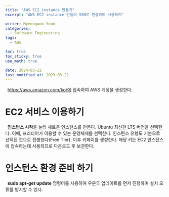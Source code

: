 ```yaml
---
title: "AWS EC2 instance 만들기"
excerpt: "AWS EC2 instance 만들어 SSH로 연결하여 사용하기"

wirter: Myeongwoo Yoon
categories:
  - Software Engineering
tags:
  - AWS

toc: true
toc_sticky: true
use_math: true 

date: 2024-03-22
last_modified_at: 2023-03-22
---
```


&ensp;https://aws.amazon.com/ko/에 접속하여 AWS 계정을 생성한다.

EC2 서비스 이용하기
======
&ensp;**인스턴스 시작**을 눌러 새로운 인스턴스를 만든다. Ubuntu 최신판 LTS 버전을 선택한다. 이때, 프리티어가 이용할 수 있는 운영체제를 선택한다. 인스턴스 유형도 기본으로 선택된 것으로 진행한다(Free Tier). 이후 키페이를 생성한다. 해당 키는 EC2 인스턴스에 접속하는데 사용되므로 다운로드 후 보관한다.<br/>

인스턴스 환경 준비 하기
======
&ensp;**sudo apt-get update** 명령어를 사용하여 우분투 업데이트를 먼저 진행하여 설치 오류를 방지할 수 있다.